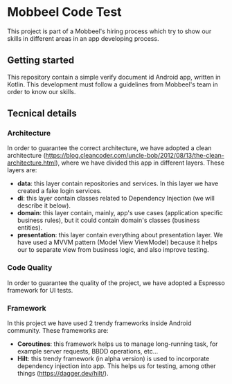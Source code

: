 # Mobbeel Code Test
This project is part of a Mobbeel's hiring process which try to show our skills in different areas in an app developing process.

## Getting started
This repository contain a simple verify document id Android app, written in Kotlin. This development must follow a guidelines from Mobbeel's team in order to know our skills.


## Tecnical details
### Architecture
In order to guarantee the correct architecture, we have adopted a clean architecture (https://blog.cleancoder.com/uncle-bob/2012/08/13/the-clean-architecture.html), where we have divided this app in different layers. These layers are:
* **data**: this layer contain repositories and services. In this layer we have created a fake login services.
* **di**: this layer contain classes related to Dependency Injection (we will describe it below).
* **domain**: this layer contain, mainly, app's use cases (application specific business rules), but it could contain domain's classes (business entities). 
* **presentation**: this layer contain everything about presentation layer. We have used a MVVM pattern (Model View ViewModel) because it helps our to separate view from business logic, and also improve testing.  

### Code Quality
In order to guarantee the quality of the project, we have adopted a Espresso framework for UI tests.
 
 ### Framework
In this project we have used 2 trendy frameworks inside Android community. These frameworks are:
* **Coroutines**: this framework helps us to manage long-running task, for example server requests, BBDD operations, etc... 
* **Hilt**: this trendy framework (in alpha version) is used to incorporate dependency injection into app. This helps us for testing, among other things (https://dagger.dev/hilt/). 
 
